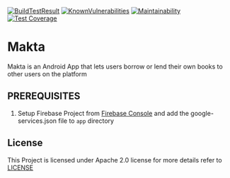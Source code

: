 [![BuildTestResult](https://travis-ci.org/Davidodari/Makta.svg?branch=master)]()
[![KnownVulnerabilities](https://snyk.io/test/github/Davidodari/Makta/badge.svg)](https://snyk.io/test/github/Davidodari/Makta)
[![Maintainability](https://api.codeclimate.com/v1/badges/30048de38b81d5c84e26/maintainability)](https://codeclimate.com/github/Davidodari/Makta/maintainability)
[![Test Coverage](https://api.codeclimate.com/v1/badges/30048de38b81d5c84e26/test_coverage)](https://codeclimate.com/github/Davidodari/Makta/test_coverage)
# Makta

Makta is an Android App that lets users borrow or lend their own books to other users on the platform

## PREREQUISITES

1. Setup Firebase Project from [Firebase Console](https://firebase.google.com/?) and add the google-services.json file to `app` directory

## License
 
 This Project is licensed under Apache 2.0 license for more details refer to [LICENSE](https://github.com/Davidodari/Makta/blob/master/LICENSE.txt)